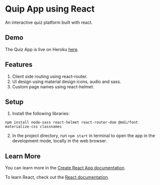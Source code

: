 # Quip App using React
An interactive quiz platform built with react.

## Demo
The Quiz App is live on  Heroku [here](https://quiz-app-react-9.herokuapp.com/).

## Features
1. Client side routing using react-router.
2. UI design using material design icons, audio and sass.
3. Custom page names using react-helmet.

## Setup

1. Install the following libraries: 

  `npm install node-sass react-helmet react-router-dom @mdi/font materialize-css classnames`

2. In the project directory, run `npm start` in terminal to open the app in the development mode, locally in the web browser. 


## Learn More

You can learn more in the [Create React App documentation](https://facebook.github.io/create-react-app/docs/getting-started).

To learn React, check out the [React documentation](https://reactjs.org/).
